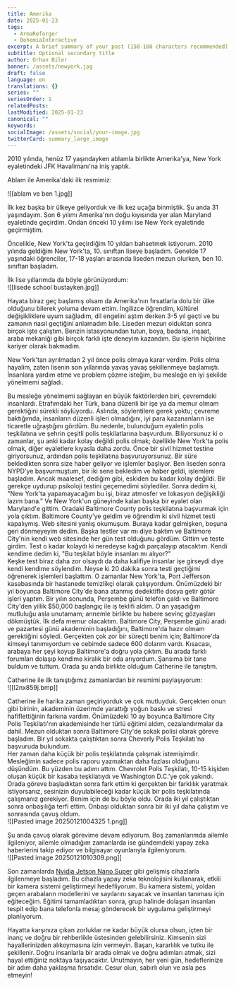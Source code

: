 ```yaml
---
title: Amerika
date: 2025-01-23
tags:
  - ArmaReforger
  - BohemiaInteractive
excerpt: A brief summary of your post (150-160 characters recommended)
subtitle: Optional secondary title
author: Orhan Biler
banner: /assets/newyork.jpg
draft: false
language: en
translations: {}
series: ""
seriesOrder: 1
relatedPosts: 
lastModified: 2025-01-23
canonical: ""
keywords: 
socialImage: /assets/social/your-image.jpg
twitterCard: summary_large_image
---
```

2010 yılında, henüz 17 yaşındayken ablamla birlikte Amerika'ya, New York eyaletindeki JFK Havalimanı'na iniş yaptık.

Ablam ile Amerika'daki ilk resmimiz:  

![[ablam ve ben 1.jpg]]

  
İlk kez başka bir ülkeye geliyorduk ve ilk kez uçağa binmiştik. Şu anda 31 yaşındayım. Son 6 yılımı Amerika'nın doğu kıyısında yer alan Maryland eyaletinde geçirdim. Ondan önceki 10 yılımı ise New York eyaletinde geçirmiştim.

Öncelikle, New York'ta geçirdiğim 10 yıldan bahsetmek istiyorum. 2010 yılında geldiğim New York'ta, 10. sınıftan liseye başladım. Genelde 17 yaşındaki öğrenciler, 17-18 yaşları arasında liseden mezun olurken, ben 10. sınıftan başladım.

İlk lise yıllarımda da böyle görünüyordum:  
![[lisede school bustayken.jpg]]
  

Hayata biraz geç başlamış olsam da Amerika'nın fırsatlarla dolu bir ülke olduğunu bilerek yoluma devam ettim. İngilizce öğrendim, kültürel değişikliklere uyum sağladım, dil engelini aştım derken 3-5 yıl geçti ve bu zamanın nasıl geçtiğini anlamadım bile. Liseden mezun olduktan sonra birçok işte çalıştım. Benzin istasyonundan tutun, boya, badana, inşaat, araba mekaniği gibi birçok farklı işte deneyim kazandım. Bu işlerin hiçbirine kariyer olarak bakmadım.


  

New York'tan ayrılmadan 2 yıl önce polis olmaya karar verdim. Polis olma hayalim, zaten lisenin son yıllarında yavaş yavaş şekillenmeye başlamıştı. İnsanlara yardım etme ve problem çözme isteğim, bu mesleğe en iyi şekilde yönelmemi sağladı.

Bu mesleğe yönelmemi sağlayan en büyük faktörlerden biri, çevremdeki insanlardı. Etrafımdaki her Türk, bana düzenli bir işe ya da memur olmam gerektiğini sürekli söylüyordu. Aslında, söylentilere gerek yoktu; çevreme baktığımda, insanların düzenli işleri olmadığını, iyi para kazananların ise ticaretle uğraştığını gördüm. Bu nedenle, bulunduğum eyaletin polis teşkilatına ve şehrin çeşitli polis teşkilatlarına başvurdum. Biliyorsunuz ki o zamanlar, şu anki kadar kolay değildi polis olmak; özellikle New York'ta polis olmak, diğer eyaletlere kıyasla daha zordu. Önce bir sivil hizmet testine giriyorsunuz, ardından polis teşkilatına başvuruyorsunuz. Bir süre bekledikten sonra size haber geliyor ve işlemler başlıyor. Ben liseden sonra NYPD'ye başvurmuştum, bir iki sene bekledim ve haber geldi, işlemlere başladım. Ancak maalesef, dediğim gibi, eskiden bu kadar kolay değildi. Bir gerekçe uydurup psikoloji testini geçemedimi söylediler. Sonra dedim ki, "New York'ta yapamayacağım bu işi, biraz atmosfer ve lokasyon değişikliği lazım bana." Ve New York'un güneyinde kalan başka bir eyalet olan Maryland'e gittim. Oradaki Baltimore County polis teşkilatına başvurmak için yola çıktım. Baltimore County'ye geldim ve öğrendim ki sivil hizmet testi kapalıymış. Web sitesini yanlış okumuşum. Buraya kadar gelmişken, boşuna geri dönmeyeyim dedim. Başka testler var mı diye baktım ve Baltimore City'nin kendi web sitesinde her gün test olduğunu gördüm. Gittim ve teste girdim. Test o kadar kolaydı ki neredeyse kağıdı parçalayıp atacaktım. Kendi kendime dedim ki, "Bu teşkilat böyle insanları mı alıyor?"  
Keşke test biraz daha zor olsaydı da daha kalifiye insanlar işe girseydi diye kendi kendime söylendim. Neyse ki 20 dakika sonra testi geçtiğimi öğrenerek işlemleri başlattım. O zamanlar New York'ta, Port Jefferson kasabasında bir hastanede temizlikçi olarak çalışıyordum. Önümüzdeki bir yıl boyunca Baltimore City'de bana atanmış dedektifle dosya getir götür işleri yaptım. Bir yılın sonunda, Perşembe günü telefon çaldı ve Baltimore City'den yillik $50,000 başlangıç ile iş teklifi aldım. O an yaşadığım mutluluğu asla unutamam; annemle birlikte bu habere sevinç gözyaşları dökmüştük. İlk defa memur olacaktım. Baltimore City, Perşembe günü aradı ve pazartesi günü akademinin başladığını, Baltimore'da hazır olmam gerektiğini söyledi. Gerçekten çok zor bir süreçti benim için; Baltimore'da kimseyi tanımıyordum ve cebimde sadece 600 dolarım vardı. Kısacası, arabaya her şeyi koyup Baltimore'a doğru yola çıktım. Bu arada farklı forumları dolaşıp kendime kiralık bir oda arıyordum. Şansıma bir tane buldum ve tuttum. Orada şu anda birlikte olduğum Catherine ile tanıştım.

Catherine ile ilk tanıştığımız zamanlardan bir resmimi paylaşıyorum:  
![[l2nx859j.bmp]]
  

Catherine ile harika zaman geçiriyorduk ve çok mutluyduk. Gerçekten onun gibi birinin, akademinin üzerimde yarattığı yoğun baskı ve stresi hafiflettiğinin farkına vardım. Önümüzdeki 10 ay boyunca Baltimore City Polis Teşkilatı'nın akademisinde her türlü eğitimi aldım, cezalandırmalar da dahil. Mezun olduktan sonra Baltimore City'de sokak polisi olarak göreve başladım. Bir yıl sokakta çalıştıktan sonra Cheverly Polis Teşkilatı'na başvuruda bulundum.  
Her zaman daha küçük bir polis teşkilatında çalışmak istemişimdir. Mesleğimin sadece polis raporu yazmaktan daha fazlası olduğunu düşündüm. Bu yüzden bu adımı attım. Chevrolet Polis Teşkilatı, 10-15 kişiden oluşan küçük bir kasaba teşkilatıydı ve Washington D.C.'ye çok yakındı. Orada göreve başladıktan sonra fark ettim ki gerçekten bir farklılık yaratmak istiyorsanız, sesinizin duyulabileceği kadar küçük bir polis teşkilatında çalışmanız gerekiyor. Benim için de bu böyle oldu. Orada iki yıl çalıştıktan sonra onbaşılığa terfi ettim. Onbaşı olduktan sonra bir iki yıl daha çalıştım ve sonrasında çavuş oldum.  
![[Pasted image 20250121004325 1.png]]
  

Şu anda çavuş olarak görevime devam ediyorum. Boş zamanlarımda ailemle ilgileniyor, ailemle olmadığım zamanlarda ise gündemdeki yapay zeka haberlerini takip ediyor ve bilgisayar oyunlarıyla ilgileniyorum.  
![[Pasted image 20250121010309.png]]
  

Son zamanlarda [Nvidia Jetson Nano Super](https://www.nvidia.com/en-us/autonomous-machines/embedded-systems/jetson-orin/nano-super-developer-kit/) gibi gelişmiş cihazlarla ilgilenmeye başladım. Bu cihazla yapay zeka teknolojisini kullanarak, etkili bir kamera sistemi geliştirmeyi hedefliyorum. Bu kamera sistemi, yoldan geçen arabaların modellerini ve sayılarını sayacak ve insanları tanıması için eğiteceğim. Eğitimi tamamladıktan sonra, grup halinde dolaşan insanları tespit edip bana telefonla mesaj gönderecek bir uygulama geliştirmeyi planlıyorum.

Hayatta karşınıza çıkan zorluklar ne kadar büyük olursa olsun, içten bir inanç ve doğru bir rehberlikle üstesinden gelebilirsiniz. Kimsenin sizi hayallerinizden alıkoymasına izin vermeyin. Başarı, kararlılık ve tutku ile şekillenir. Doğru insanlarla bir arada olmak ve doğru adımları atmak, sizi hayal ettiğiniz noktaya taşıyacaktır. Unutmayın, her yeni gün, hedeflerinize bir adım daha yaklaşma fırsatıdır. Cesur olun, sabırlı olun ve asla pes etmeyin!